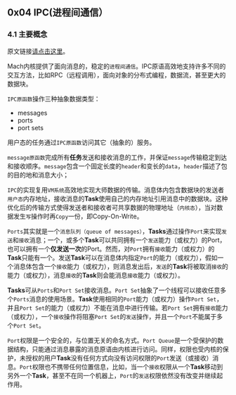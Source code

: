 ## 0x04 IPC(进程间通信）

### 4.1 主要概念

原文链接[请点击这里](https://www.gnu.org/software/hurd/gnumach-doc/Major-Concepts.html#Major-Concepts)。

Mach内核提供了面向消息的，稳定的`进程间通信`。IPC原语高效地支持许多不同的交互方法，比如RPC（远程调用），面向对象的分布式编程，数据流，甚至更大的数据块。

`IPC原函数`操作三种抽象数据类型：

- messages
- ports
- port sets

用户态的任务通过`IPC原函数`访问其它（抽象的）服务。

`message原函数`完成所有**任务**发送和接收消息的工作，并保证`message`传输稳定到达和接收顺序。`message`包含一个固定长度的`header`和变长的`data`，`header`描述了包的目的地和消息大小；

`IPC`的实现复用`VM系统`高效地实现大师数据的传输。消息体内包含数据块的发送者`用户态`内存地址，接收消息的**Task**使用自己的内存地址引用消息中的数据块。这种优化后的传输方式使得发送者和接收者可共享数据的物理地址（`内核态`），当对数据发生`写`操作时再`Copy`一份，即Copy-On-Write。

`Ports`其实就是一个`消息队列（queue of messages）`，**Tasks**通过操作`Port`来实现`发送`和`接收`消息；一个，或多个**Task**可以共同拥有一个`发送`能力（或权力）的Port，也可以拥有一个**仅发送一次**的Port。然而，对`Port`拥有`接收`能力（或权力）的**Task**只能有一个。发送**Task**可以在消息体内指定`Port`的能力（或权力），假如一个消息体包含一个`接收`能力（或权力），则消息发出后，`发送`的**Task**将被取消`接收`的能力（或权力），消息`接收`的**Task**则会能消息`接收`能力（或权力）。

**Tasks**可从`Ports`和`Port Set`接收消息。`Port Set`抽象了一个线程可以接收任意多个`Ports`消息的使用场景。**Task**使用相同的`Port`能力（或权力）操作`Port Set`，并且`Port Set`的能力（或权力）不能在消息中进行传输。若`Port Set`拥有`接收`能力（或权力），一个`接收`操作将阻塞`Port Set`的`发送`操作，并且一个`Port`不能属于多个`Port Set`。

`Port`权限是一个安全的，与位置无关的命名方式。`Port Queue`是一个受保护的数据结构，只能通过消息暴露的消息原语由内核进行访问。同样，权限也受内核的保护，未授权的用户**Task**没有任何方式向没有访问权限的`Port`发送（或接收）消息。`Port`权限也不携带任何位置信息，比如，当一个`接收`权限从一个**Task**移动到另外一个**Task**，甚至不在同一个机器上，`Port`的`发送`权限依然没有改变并继续起作用。